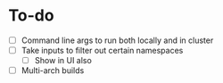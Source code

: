# To-do

- [ ] Command line args to run both locally and in cluster
- [ ] Take inputs to filter out certain namespaces
  - [ ] Show in UI also
- [ ] Multi-arch builds
